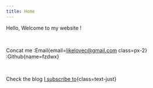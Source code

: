 ```yaml
---
title: Home
---
```


Hello, Welcome to my website !

<br/>

Concat me :Email{email=likelovec@gmail.com class=px-2} :Github{name=fzdwx}

<br/>

Check the blog [I subscribe to](/sub-feeds){class=text-just}

